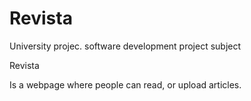 # Revista
University projec. software development project subject

Revista

Is a webpage where people can read, or upload articles.

